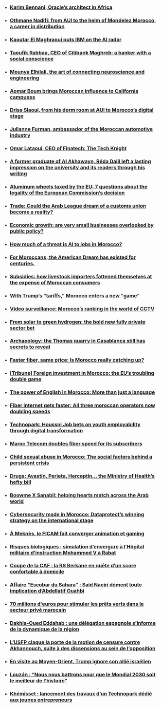   * ###  [Karim Bennani, Oracle’s architect in Africa](https://telquel.ma/2025/05/08/karim-bennani-oracles-architect-in-africa_1931633)
  * ###  [Othmane Nadifi: from AUI to the helm of Mondelez Morocco, a career in distribution](https://telquel.ma/2025/05/08/othmane-nadifi-from-aui-to-the-helm-of-mondelez-morocco-a-career-in-distribution_1930611)
  * ###  [Kaoutar El Maghraoui puts IBM on the AI radar](https://telquel.ma/2025/05/08/kaoutar-el-maghraoui-puts-ibm-on-the-ai-radar_1930606)
  * ###  [Taoufik Rabbaa, CEO of Citibank Maghreb: a banker with a social conscience](https://telquel.ma/2025/05/08/taoufik-rabbaa-ceo-of-citibank-maghreb-a-banker-with-a-social-conscience_1930604)
  * ###  [Mounya Elhilali, the art of connecting neuroscience and engineering](https://telquel.ma/2025/05/08/mounya-elhilali-the-art-of-connecting-neuroscience-and-engineering_1930602)
  * ###  [Aomar Boum brings Moroccan influence to California campuses](https://telquel.ma/2025/05/08/aomar-boum-brings-moroccan-influence-to-california-campuses_1930593)
  * ###  [Driss Slaoui, from his dorm room at AUI to Morocco’s digital stage](https://telquel.ma/2025/05/08/driss-slaoui-from-his-dorm-room-at-aui-to-moroccos-digital-stage_1930609)
  * ###  [Julianne Furman, ambassador of the Moroccan automotive industry](https://telquel.ma/2025/05/07/julianne-furman-ambassador-of-the-moroccan-automotive-industry_1930588)
  * ###  [Omar Lataoui, CEO of Finatech: The Tech Knight](https://telquel.ma/2025/05/07/omar-lataoui-ceo-of-finatech-the-tech-knight_1930585)
  * ###  [A former graduate of Al Akhawayn, Réda Dalil left a lasting impression on the university and its readers through his writing](https://telquel.ma/2025/05/07/a-former-graduate-of-al-akhawayn-reda-dalil-left-a-lasting-impression-on-the-university-and-its-readers-through-his-writing_1930583)
  * ###  [Aluminum wheels taxed by the EU: 7 questions about the legality of the European Commission’s decision](https://telquel.ma/2025/05/07/aluminum-wheels-taxed-by-the-eu-7-questions-about-the-legality-of-the-european-commissions-decision_1928594)
  * ###  [Trade: Could the Arab League dream of a customs union become a reality?](https://telquel.ma/2025/05/07/trade-could-the-arab-league-dream-of-a-customs-union-become-a-reality_1928272)
  * ###  [Economic growth: are very small businesses overlooked by public policy?](https://telquel.ma/2025/05/07/economic-growth-are-very-small-businesses-overlooked-by-public-policy_1930568)
  * ###  [How much of a threat is AI to jobs in Morocco?](https://telquel.ma/2025/05/07/how-much-of-a-threat-is-ai-to-jobs-in-morocco_1922317)
  * ###  [For Moroccans, the American Dream has existed for centuries.](https://telquel.ma/2025/05/06/for-moroccans-the-american-dream-has-existed-for-centuries_1927965)
  * ###  [Subsidies: how livestock importers fattened themselves at the expense of Moroccan consumers](https://telquel.ma/2025/05/06/subsidies-how-livestock-importers-fattened-themselves-at-the-expense-of-moroccan-consumers_1928588)
  * ###  [With Trump’s "tariffs," Morocco enters a new "game"](https://telquel.ma/2025/05/06/with-trumps-tariffs-morocco-enters-a-new-game_1928406)
  * ###  [Video surveillance: Morocco’s ranking in the world of CCTV](https://telquel.ma/2025/05/02/video-surveillance-moroccos-ranking-in-the-world-of-cctv_1924680)
  * ###  [From solar to green hydrogen: the bold new fully private sector bet](https://telquel.ma/2025/05/02/from-solar-to-green-hydrogen-the-bold-new-fully-private-sector-bet_1924518)
  * ###  [Archaeology: the Thomas quarry in Casablanca still has secrets to reveal](https://telquel.ma/2025/04/25/archaeology-the-thomas-quarry-in-casablanca-still-has-secrets-to-reveal_1928513)
  * ###  [Faster fiber, same price: Is Morocco really catching up?](https://telquel.ma/2025/04/25/faster-fiber-same-price-is-morocco-really-catching-up_1928965)
  * ###  [[Tribune] Foreign investment in Morocco: the EU’s troubling double game](https://telquel.ma/2025/04/24/tribune-foreign-investment-in-morocco-the-eus-troubling-double-game_1928603)
  * ###  [The power of English in Morocco: More than just a language](https://telquel.ma/2025/04/23/the-power-of-english-in-morocco-more-than-just-a-language_1928700)
  * ###  [Fiber internet gets faster: All three moroccan operators now doubling speeds](https://telquel.ma/2025/04/22/fiber-internet-gets-faster-all-three-moroccan-pperators-now-doubling-speeds_1928506)
  * ###  [Technopark: Houssni Job bets on youth employability through digital transformation](https://telquel.ma/sponsors/technopark-houssni-job-bets-on-youth-employability-through-digital-transformation_1928393)
  * ###  [Maroc Telecom doubles fiber speed for its subscribers](https://telquel.ma/2025/04/20/maroc-telecom-doubles-fiber-speed-for-its-subscribers_1927995)
  * ###  [Child sexual abuse in Morocco: The social factors behind a persistent crisis](https://telquel.ma/2025/04/20/child-sexual-abuse-in-morocco-the-social-factors-behind-a-persistent-crisis_1927982)
  * ###  [Drugs: Avastin, Perjeta, Herceptin... the Ministry of Health’s hefty bill](https://telquel.ma/2025/04/17/drugs-avastin-perjeta-herceptin-the-ministry-of-healths-hefty-bill_1924514)
  * ###  [Boowme X Sanabil: helping hearts match across the Arab world](https://telquel.ma/sponsors/boowme-x-sanabil-helping-hearts-match-across-the-arab-world_1926924)
  * ###  [Cybersecurity made in Morocco: Dataprotect’s winning strategy on the international stage](https://telquel.ma/sponsors/cybersecurity-made-in-morocco-dataprotects-winning-strategy-on-the-international-stage_1926881)


  * ###  [À Meknès, le FICAM fait converger animation et gaming](https://telquel.ma/instant-t/2025/05/17/a-meknes-le-ficam-fait-converger-animation-et-gaming_1933313/)
  * ###  [Risques biologiques : simulation d’envergure à l’Hôpital militaire d’instruction Mohammed V à Rabat](https://telquel.ma/instant-t/2025/05/16/risques-biologiques-simulation-denvergure-a-lhopital-militaire-dinstruction-mohammed-v-a-rabat_1933283/)
  * ###  [Coupe de la CAF : la RS Berkane en quête d’un score confortable à domicile](https://telquel.ma/instant-t/2025/05/16/coupe-de-la-caf-la-rs-berkane-en-quete-dun-score-confortable-a-domicile_1933280/)
  * ###  [Affaire “Escobar du Sahara” : Saïd Naciri dément toute implication d’Abdellatif Ouahbi](https://telquel.ma/instant-t/2025/05/16/affaire-escobar-du-sahara-said-naciri-dement-toute-implication-dabdellatif-ouahbi_1933243/)
  * ###  [70 millions d'euros pour stimuler les prêts verts dans le secteur privé marocain](https://telquel.ma/instant-t/2025/05/16/70-millions-deuros-pour-stimuler-les-prets-verts-dans-le-secteur-prive-marocain_1933193/)
  * ###  [Dakhla-Oued Eddahab : une délégation espagnole s’informe de la dynamique de la région](https://telquel.ma/instant-t/2025/05/16/dakhla-oued-eddahab-une-delegation-espagnole-sinforme-de-la-dynamique-de-la-region_1933139/)
  * ###  [L’USFP claque la porte de la motion de censure contre Akhannouch, suite à des dissensions au sein de l’opposition](https://telquel.ma/instant-t/2025/05/16/lusfp-claque-la-porte-de-la-motion-de-censure-contre-akhannouch-suite-a-des-dissensions-au-sein-de-lopposition_1933133/)
  * ###  [En visite au Moyen-Orient, Trump ignore son allié israélien](https://telquel.ma/instant-t/2025/05/16/en-visite-au-moyen-orient-trump-ignore-son-allie-israelien_1933106/)
  * ###  [Louzán : “Nous nous battrons pour que le Mondial 2030 soit le meilleur de l’histoire”](https://telquel.ma/instant-t/2025/05/16/louzan-a-propos-du-mondial-2030-nous-nous-battrons-pour-quil-soit-le-meilleur-de-lhistoire_1933075/)
  * ###  [Khémisset : lancement des travaux d’un Technopark dédié aux jeunes entrepreneurs](https://telquel.ma/instant-t/2025/05/16/khemisset-lancement-des-travaux-dun-technopark-dedie-aux-jeunes-entrepreneurs_1933040/)


